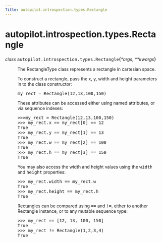 ```yaml
---
Title: autopilot.introspection.types.Rectangle
---
```


# autopilot.introspection.types.Rectangle

<dl class="class">
<dt id="autopilot.introspection.types.Rectangle">
<em class="property">class </em><tt class="descclassname">autopilot.introspection.types.</tt><tt class="descname">Rectangle</tt><big>(</big><em>*args</em>, <em>**kwargs</em><big>)</big><a class="reference internal" href="#Rectangle"></a><a class="headerlink" href="#autopilot.introspection.types.Rectangle" title="Permalink to this definition"></a></dt>
<dd><p>The RectangleType class represents a rectangle in cartesian space.</p>
<p>To construct a rectangle, pass the x, y, width and height parameters in to
the class constructor:</p>
<pre><span class="n">my_rect</span> <span class="o">=</span> <span class="n">Rectangle</span><span class="p">(</span><span class="mi">12</span><span class="p">,</span><span class="mi">13</span><span class="p">,</span><span class="mi">100</span><span class="p">,</span><span class="mi">150</span><span class="p">)</span>
</pre>
<p>These attributes can be accessed either using named attributes, or via
sequence indexes:</p>
<pre><span class="go">&gt;&gt;&gt;my_rect = Rectangle(12,13,100,150)</span>
<span class="gp">&gt;&gt;&gt; </span><span class="n">my_rect</span><span class="o">.</span><span class="n">x</span> <span class="o">==</span> <span class="n">my_rect</span><span class="p">[</span><span class="mi">0</span><span class="p">]</span> <span class="o">==</span> <span class="mi">12</span>
<span class="go">True</span>
<span class="gp">&gt;&gt;&gt; </span><span class="n">my_rect</span><span class="o">.</span><span class="n">y</span> <span class="o">==</span> <span class="n">my_rect</span><span class="p">[</span><span class="mi">1</span><span class="p">]</span> <span class="o">==</span> <span class="mi">13</span>
<span class="go">True</span>
<span class="gp">&gt;&gt;&gt; </span><span class="n">my_rect</span><span class="o">.</span><span class="n">w</span> <span class="o">==</span> <span class="n">my_rect</span><span class="p">[</span><span class="mi">2</span><span class="p">]</span> <span class="o">==</span> <span class="mi">100</span>
<span class="go">True</span>
<span class="gp">&gt;&gt;&gt; </span><span class="n">my_rect</span><span class="o">.</span><span class="n">h</span> <span class="o">==</span> <span class="n">my_rect</span><span class="p">[</span><span class="mi">3</span><span class="p">]</span> <span class="o">==</span> <span class="mi">150</span>
<span class="go">True</span>
</pre>
<p>You may also access the width and height values using the <tt class="docutils literal"><span class="pre">width</span></tt> and
<tt class="docutils literal"><span class="pre">height</span></tt> properties:</p>
<pre><span class="gp">&gt;&gt;&gt; </span><span class="n">my_rect</span><span class="o">.</span><span class="n">width</span> <span class="o">==</span> <span class="n">my_rect</span><span class="o">.</span><span class="n">w</span>
<span class="go">True</span>
<span class="gp">&gt;&gt;&gt; </span><span class="n">my_rect</span><span class="o">.</span><span class="n">height</span> <span class="o">==</span> <span class="n">my_rect</span><span class="o">.</span><span class="n">h</span>
<span class="go">True</span>
</pre>
<p>Rectangles can be compared using <tt class="docutils literal"><span class="pre">==</span></tt> and <tt class="docutils literal"><span class="pre">!=</span></tt>, either to another
Rectangle instance, or to any mutable sequence type:</p>
<pre><span class="gp">&gt;&gt;&gt; </span><span class="n">my_rect</span> <span class="o">==</span> <span class="p">[</span><span class="mi">12</span><span class="p">,</span> <span class="mi">13</span><span class="p">,</span> <span class="mi">100</span><span class="p">,</span> <span class="mi">150</span><span class="p">]</span>
<span class="go">True</span>
<span class="gp">&gt;&gt;&gt; </span><span class="n">my_rect</span> <span class="o">!=</span> <span class="n">Rectangle</span><span class="p">(</span><span class="mi">1</span><span class="p">,</span><span class="mi">2</span><span class="p">,</span><span class="mi">3</span><span class="p">,</span><span class="mi">4</span><span class="p">)</span>
<span class="go">True</span>
</pre>
</dd></dl>
